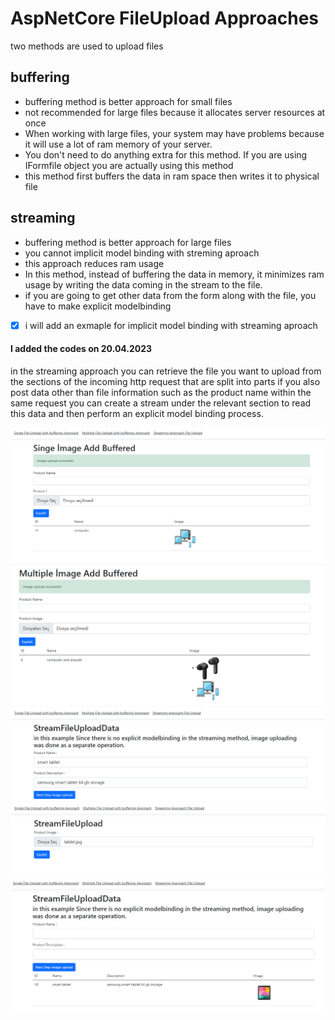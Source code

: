 # AspNetCore FileUpload Approaches


two methods are used to upload files

## buffering 
 * buffering method is better approach for small files
 * not recommended for large files because it allocates server resources at once
 * When working with large files, your system may have problems because it will use a lot of ram memory of your server.
 *  You don't need to do anything extra for this method. If you are using IFormfile object you are actually using this method
 * this method first buffers the data in ram space then writes it to physical file
 
 


## streaming
 * buffering method is better approach for large files
 * you cannot implicit model binding with streming aproach
 *  this approach reduces ram usage
 * In this method, instead of buffering the data in memory, it minimizes ram usage by writing the data coming in the stream to the file.
 * if you are going to get other data from the form along with the file, you have to make explicit modelbinding
 
 
 
 
- [x] i will add an exmaple for implicit model binding with streaming aproach 


#### I added the codes on 20.04.2023

in the streaming approach you can retrieve the file you want to upload from the sections of the incoming http request that are split into parts if you also post data other than file information such as the product name within the same request you can create a stream under the relevant section to read this data and then perform an explicit model binding process.









![uml](https://github.com/hasanbaysal/Streaming-And-Buffering-Approaches-File-Upload-/blob/master/ss/1.png)
![uml](https://github.com/hasanbaysal/Streaming-And-Buffering-Approaches-File-Upload-/blob/master/ss/2.png)
![uml](https://github.com/hasanbaysal/Streaming-And-Buffering-Approaches-File-Upload-/blob/master/ss/3.png)
![uml](https://github.com/hasanbaysal/Streaming-And-Buffering-Approaches-File-Upload-/blob/master/ss/31png.png)
![uml](https://github.com/hasanbaysal/Streaming-And-Buffering-Approaches-File-Upload-/blob/master/ss/4.png)
